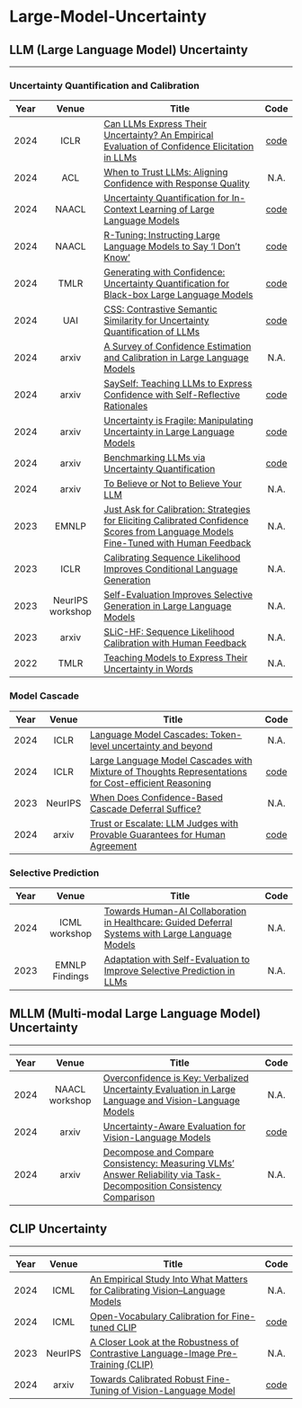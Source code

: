 # Large-Model-Uncertainty

## LLM (Large Language Model) Uncertainty
---
### Uncertainty Quantification and Calibration
|Year|Venue|Title|Code|
|:-:|:-:|-|:-:|
|2024|ICLR|[Can LLMs Express Their Uncertainty? An Empirical Evaluation of Confidence Elicitation in LLMs](https://arxiv.org/abs/2306.13063)|[code](https://github.com/MiaoXiong2320/llm-uncertainty)|
|2024|ACL|[When to Trust LLMs: Aligning Confidence with Response Quality](https://arxiv.org/abs/2404.17287)|N.A.|
|2024|NAACL|[Uncertainty Quantification for In-Context Learning of Large Language Models](https://aclanthology.org/2024.naacl-long.184/)|[code](https://github.com/lingchen0331/UQ_ICL)|
|2024|NAACL|[R-Tuning: Instructing Large Language Models to Say ‘I Don’t Know’](https://aclanthology.org/2024.naacl-long.394/)|[code](https://github.com/shizhediao/R-Tuning)|
|2024|TMLR|[Generating with Confidence: Uncertainty Quantification for Black-box Large Language Models](https://arxiv.org/abs/2305.19187)|[code](https://github.com/zlin7/UQ-NLG)|
|2024|UAI|[CSS: Contrastive Semantic Similarity for Uncertainty Quantification of LLMs](https://arxiv.org/abs/2406.03158)|[code](https://github.com/AoShuang92/css_uq_llms)|
|2024|arxiv|[A Survey of Confidence Estimation and Calibration in Large Language Models](https://arxiv.org/abs/2311.08298)|N.A.|
|2024|arxiv|[SaySelf: Teaching LLMs to Express Confidence with Self-Reflective Rationales](https://arxiv.org/abs/2405.20974)|[code](https://github.com/xu1868/SaySelf)|
|2024|arxiv|[Uncertainty is Fragile: Manipulating Uncertainty in Large Language Models](https://arxiv.org/abs/2407.11282)|[code](https://github.com/qcznlp/uncertainty_attack)|
|2024|arxiv|[Benchmarking LLMs via Uncertainty Quantification](https://arxiv.org/abs/2401.12794)|[code](https://github.com/smartyfh/LLM-Uncertainty-Bench)|
|2024|arxiv|[To Believe or Not to Believe Your LLM](https://arxiv.org/abs/2406.02543)|N.A.|
|2023|EMNLP|[Just Ask for Calibration: Strategies for Eliciting Calibrated Confidence Scores from Language Models Fine-Tuned with Human Feedback](https://arxiv.org/abs/2305.14975)|N.A.|
|2023|ICLR|[Calibrating Sequence Likelihood Improves Conditional Language Generation](https://openreview.net/forum?id=0qSOodKmJaN)|N.A.|
|2023|NeurIPS workshop|[Self-Evaluation Improves Selective Generation in Large Language Models](https://proceedings.mlr.press/v239/ren23a.html)|N.A.|
|2023|arxiv|[SLiC-HF: Sequence Likelihood Calibration with Human Feedback](https://arxiv.org/abs/2305.10425)|N.A.|
|2022|TMLR|[Teaching Models to Express Their Uncertainty in Words](https://arxiv.org/abs/2205.14334)|N.A.|

### Model Cascade
|Year|Venue|Title|Code|
|:-:|:-:|-|:-:|
|2024|ICLR|[Language Model Cascades: Token-level uncertainty and beyond](https://arxiv.org/abs/2404.10136)|N.A.|
|2024|ICLR|[Large Language Model Cascades with Mixture of Thoughts Representations for Cost-efficient Reasoning](https://arxiv.org/pdf/2310.03094.pdf)|[code](https://github.com/MurongYue/LLM_MoT_cascade)|
|2023|NeurIPS|[When Does Confidence-Based Cascade Deferral Suffice?](https://arxiv.org/abs/2307.02764)|N.A.|
|2024|arxiv|[Trust or Escalate: LLM Judges with Provable Guarantees for Human Agreement](https://arxiv.org/abs/2407.18370)|[code](https://github.com/jaehunjung1/cascaded-selective-evaluation)|

### Selective Prediction
|Year|Venue|Title|Code|
|:-:|:-:|-|:-:|
|2024|ICML workshop|[Towards Human-AI Collaboration in Healthcare: Guided Deferral Systems with Large Language Models](https://arxiv.org/abs/2406.07212)|N.A.|
|2023|EMNLP Findings|[Adaptation with Self-Evaluation to Improve Selective Prediction in LLMs](https://arxiv.org/abs/2310.11689)|N.A.|

## MLLM (Multi-modal Large Language Model) Uncertainty
---
|Year|Venue|Title|Code|
|:-:|:-:|-|:-:|
|2024|NAACL workshop|[Overconfidence is Key: Verbalized Uncertainty Evaluation in Large Language and Vision-Language Models](https://arxiv.org/abs/2405.02917)|N.A.|
|2024|arxiv|[Uncertainty-Aware Evaluation for Vision-Language Models](https://arxiv.org/abs/2402.14418)|[code](https://github.com/EnSec-AI/VLM-Uncertainty-Bench)|
|2024|arxiv|[Decompose and Compare Consistency: Measuring VLMs’ Answer Reliability via Task-Decomposition Consistency Comparison](http://arxiv.org/abs/2407.07840)|N.A.|

## CLIP Uncertainty
---
|Year|Venue|Title|Code|
|:-:|:-:|-|:-:|
|2024|ICML|[An Empirical Study Into What Matters for Calibrating Vision–Language Models](https://arxiv.org/abs/2402.07417)|N.A.|
|2024|ICML|[Open-Vocabulary Calibration for Fine-tuned CLIP](https://arxiv.org/abs/2402.04655)|[code](https://github.com/ml-stat-Sustech/CLIP_Calibration)|
|2023|NeurIPS|[A Closer Look at the Robustness of Contrastive Language-Image Pre-Training (CLIP)](https://arxiv.org/abs/2402.07410)|N.A.|
|2024|arxiv|[Towards Calibrated Robust Fine-Tuning of Vision-Language Model](https://arxiv.org/abs/2311.01723)|[code](https://anonymous.4open.science/r/carot2024-BB43/README.md)|
